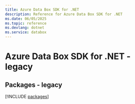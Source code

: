 ```yaml
---
title: Azure Data Box SDK for .NET
description: Reference for Azure Data Box SDK for .NET
ms.date: 06/05/2025
ms.topic: reference
ms.devlang: dotnet
ms.service: databox
---
```

# Azure Data Box SDK for .NET - legacy
## Packages - legacy
[!INCLUDE [packages](data-box-index.md)]